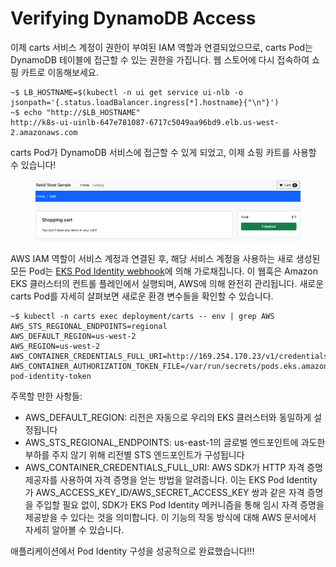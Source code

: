 # Verifying DynamoDB Access

이제 carts 서비스 계정이 권한이 부여된 IAM 역할과 연결되었으므로, carts Pod는 DynamoDB 테이블에 접근할 수 있는 권한을 가집니다. 웹 스토어에 다시 접속하여 쇼핑 카트로 이동해보세요.

```
~$ LB_HOSTNAME=$(kubectl -n ui get service ui-nlb -o jsonpath='{.status.loadBalancer.ingress[*].hostname}{"\n"}')
~$ echo "http://$LB_HOSTNAME"
http://k8s-ui-uinlb-647e781087-6717c5049aa96bd9.elb.us-west-2.amazonaws.com
```



carts Pod가 DynamoDB 서비스에 접근할 수 있게 되었고, 이제 쇼핑 카트를 사용할 수 있습니다!

<figure><img src="../../.gitbook/assets/image (13) (1).png" alt=""><figcaption></figcaption></figure>

AWS IAM 역할이 서비스 계정과 연결된 후, 해당 서비스 계정을 사용하는 새로 생성된 모든 Pod는 [EKS Pod Identity webhook](https://github.com/aws/amazon-eks-pod-identity-webhook)에 의해 가로채집니다. 이 웹훅은 Amazon EKS 클러스터의 컨트롤 플레인에서 실행되며, AWS에 의해 완전히 관리됩니다. 새로운 carts Pod를 자세히 살펴보면 새로운 환경 변수들을 확인할 수 있습니다.

```
~$ kubectl -n carts exec deployment/carts -- env | grep AWS
AWS_STS_REGIONAL_ENDPOINTS=regional
AWS_DEFAULT_REGION=us-west-2
AWS_REGION=us-west-2
AWS_CONTAINER_CREDENTIALS_FULL_URI=http://169.254.170.23/v1/credentials
AWS_CONTAINER_AUTHORIZATION_TOKEN_FILE=/var/run/secrets/pods.eks.amazonaws.com/serviceaccount/eks-pod-identity-token
```



주목할 만한 사항들:

* AWS\_DEFAULT\_REGION: 리전은 자동으로 우리의 EKS 클러스터와 동일하게 설정됩니다
* AWS\_STS\_REGIONAL\_ENDPOINTS: us-east-1의 글로벌 엔드포인트에 과도한 부하를 주지 않기 위해 리전별 STS 엔드포인트가 구성됩니다
* AWS\_CONTAINER\_CREDENTIALS\_FULL\_URI: AWS SDK가 HTTP 자격 증명 제공자를 사용하여 자격 증명을 얻는 방법을 알려줍니다. 이는 EKS Pod Identity가 AWS\_ACCESS\_KEY\_ID/AWS\_SECRET\_ACCESS\_KEY 쌍과 같은 자격 증명을 주입할 필요 없이, SDK가 EKS Pod Identity 메커니즘을 통해 임시 자격 증명을 제공받을 수 있다는 것을 의미합니다. 이 기능의 작동 방식에 대해 AWS 문서에서 자세히 알아볼 수 있습니다.

애플리케이션에서 Pod Identity 구성을 성공적으로 완료했습니다!!!

